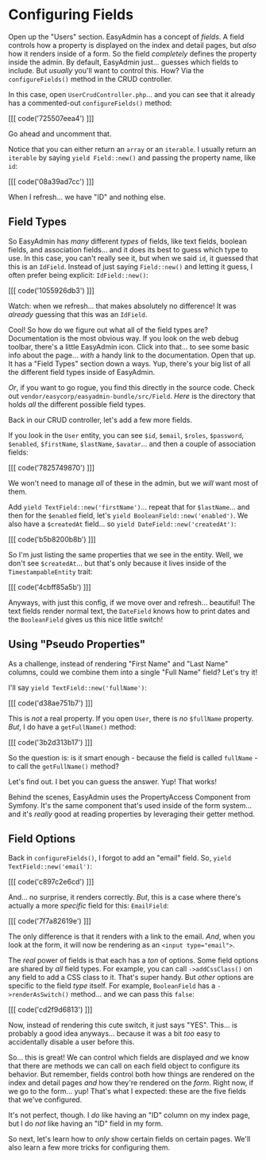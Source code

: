 # Configuring Fields

Open up the "Users" section. EasyAdmin has a concept of _fields_. A field
controls how a property is displayed on the index and detail pages, but *also* how
it renders inside of a form. So the field *completely* defines the property inside
the admin. By default, EasyAdmin just... guesses which fields to include.
But *usually* you'll want to control this. How? Via the `configureFields()` method
in the CRUD controller.

In this case, open `UserCrudController.php`... and you can see that it already has
a commented-out `configureFields()` method:

[[[ code('725507eea4') ]]]

Go ahead and uncomment that.

Notice that you can either return an `array` or an `iterable`. I usually
return an `iterable` by saying `yield Field::new()` and passing the property name,
like `id`:

[[[ code('08a39ad7cc') ]]]

When I refresh... we have "ID" and nothing else.

## Field Types

So EasyAdmin has *many* different *types* of fields, like text fields, boolean fields,
and association fields... and it does its best to guess which type to use. In this
case, you can't really see it, but when we said `id`, it guessed that this is
an `IdField`. Instead of just saying `Field::new()` and letting it guess, I often
prefer being explicit: `IdField::new()`:

[[[ code('1055926db3') ]]]

Watch: when we refresh... that makes absolutely no difference! It was *already*
guessing that this was an `IdField`.

Cool! So how do we figure out what all of the field types are? Documentation is the
most obvious way. If you look on the web debug toolbar, there's a little EasyAdmin
icon. Click into that... to see some basic info about the page... *with*
a handy link to the documentation. Open that up. It has a "Field Types" section down
a ways. Yup, there's your big list of all the different field types inside of
EasyAdmin.

*Or*, if you want to go rogue, you find this directly in the source code. Check out
`vendor/easycorp/easyadmin-bundle/src/Field`. *Here* is the directory that holds
*all* the different possible field types.

Back in our CRUD controller, let's add a few more fields.

If you look in the `User` entity, you can see `$id`, `$email`, `$roles`,
`$password`, `$enabled`, `$firstName`, `$lastName`, `$avatar`... and then a couple of
association fields:

[[[ code('7825749870') ]]]

We won't need to manage *all* of these in the admin, but we *will* want most of them.

Add `yield TextField::new('firstName')`... repeat that for `$lastName`... and then
for the `$enabled` field, let's `yield BooleanField::new('enabled')`. We also have
a `$createdAt` field... so `yield DateField::new('createdAt')`:

[[[ code('b5b8200b8b') ]]]

So I'm just listing the same properties that we see in the entity. Well, we don't
see `$createdAt`... but that's only because it lives inside of the
`TimestampableEntity` trait:

[[[ code('4cbff85a5b') ]]]

Anyways, with just this config, if we move over and refresh... beautiful! The text
fields render normal text, the `DateField` knows how to print dates and the
`BooleanField` gives us this nice little switch!

## Using "Pseudo Properties"

As a challenge, instead of rendering "First Name" and "Last Name" columns, could
we combine them into a single "Full Name" field? Let's try it!

I'll say `yield TextField::new('fullName')`:

[[[ code('d38ae751b7') ]]]

This is *not* a real property. If you open `User`, there is *no* `$fullName`
property. *But*, I do have a `getFullName()` method:

[[[ code('3b2d313b17') ]]]

So the question is: is it smart enough - because the field is called
`fullName` - to call the `getFullName()` method?

Let's find out. I bet you can guess the answer. Yup! That works!

Behind the scenes, EasyAdmin uses the PropertyAccess Component from Symfony.
It's the same component that's used inside of the form system... and it's *really*
good at reading properties by leveraging their getter method.

## Field Options

Back in `configureFields()`, I forgot to add an "email" field. So,
`yield TextField::new('email')`:

[[[ code('c897c2e6cd') ]]]

And... no surprise, it renders correctly. *But*, this is a case where there's
actually a more *specific* field for this: `EmailField`:

[[[ code('7f7a82619e') ]]]

The only difference is that it renders with a link to the email. *And*, when
you look at the form, it will now be rendering as an `<input type="email">`.

The *real* power of fields is that each has a *ton* of options.
Some field options are shared by *all* field types. For example, you can call
`->addCssClass()` on any field to add a CSS class to it. That's super handy.
But *other* options are specific to the field *type* itself. For example,
`BooleanField` has a `->renderAsSwitch()` method... and we can pass this `false`:

[[[ code('cd2f9d6813') ]]]

Now, instead of rendering this cute switch, it just says "YES". This... is probably
a good idea anyways... because it was a bit *too* easy to accidentally disable a user
before this.

So... this is great! We can control which fields are displayed *and* we know that
there are methods we can call on each field object to configure its behavior. But
remember, fields control both how things are rendered on the index and detail pages
*and* how they're rendered on the *form*. Right now, if we go to the form... yup!
That's what I expected: these are the five fields that we've configured.

It's not perfect, though. I *do* like having an "ID" column on my index page, but
I do *not* like having an "ID" field in my form.

So next, let's learn how to *only* show certain fields on certain pages. We'll also
learn a few more tricks for configuring them.
